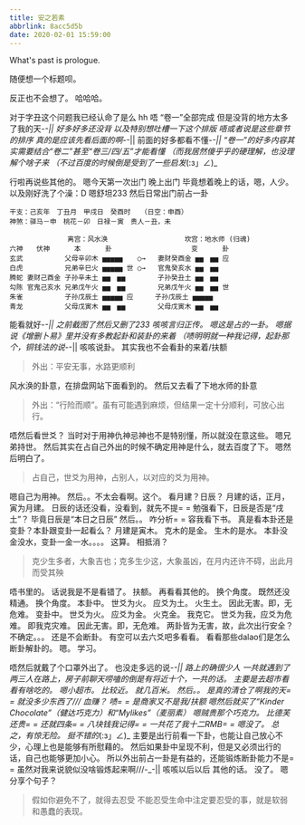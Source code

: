 ```yaml
---
title: 安之若素
abbrlink: 8acc5d5b
date: 2020-02-01 15:59:00
---
```

What's past is prologue.

<!--more-->随便想一个标题呗。
反正也不会想了。
哈哈哈。



对于字丑这个问题我已经认命了是么
hh
唔
“卷一”全部完成
但是没背的地方太多了我的天-_-||
好多好多还没背
以及特别想吐槽一下这个排版
唔或者说是这些章节的排序
真的是应该先看后面的啊-_-||
前面的好多都看不懂-_-||
“卷一”的好多内容其实需要结合“卷二”甚至“卷三/四/五”才能看懂
（而我居然傻乎乎的硬理解，也没理解个啥子来
（不过百度的时候倒是受到了一些启发_(:з」∠)_

行啦再说些其他的。
嗯今天第一次出门
晚上出门
毕竟想着晚上的话，嗯，人少。
以及刚好洗了个澡：D
嗯舒坦233
然后日常出门前占一卦

```
干支：己亥年　丁丑月　甲戌日　癸酉时　　（日空：申酉）
神煞：驿马－申　桃花－卯　日禄－寅　贵人－丑，未

　　 　　　　　　离宫：风水涣 　　　 　 　　      坎宫：地水师 (归魂)　
六神　　伏神　　　 本　 　　卦　　 　 　　　　      变　 　　卦
玄武 　　　　　 父母辛卯木 ▅▅▅▅▅ 　 ○→   妻财癸酉金 ▅▅　▅▅ 应
白虎 　　　　　 兄弟辛巳火 ▅▅▅▅▅ 世 ○→   官鬼癸亥水 ▅▅　▅▅ 　
腾蛇 妻财己酉金 子孙辛未土 ▅▅　▅▅ 　 　　 子孙癸丑土 ▅▅　▅▅ 　
勾陈 官鬼己亥水 兄弟戊午火 ▅▅　▅▅ 　 　　 兄弟戊午火 ▅▅　▅▅ 世 
朱雀 　　　　　 子孙戊辰土 ▅▅▅▅▅ 应 　　 子孙戊辰土 ▅▅▅▅▅ 　
青龙 　　　　　 父母戊寅木 ▅▅　▅▅ 　 　　 父母戊寅木 ▅▅　▅▅ 　

```

能看就好-_-||
之前截图了然后又删了233
咳咳言归正传。
嗯这是占的一卦。
嗯据说《增删卜易》里并没有多教起卦和装卦的来着
（啧明明就一种我记得，起卦那个，铜钱法的说-_-||
咳咳说卦。
其实我也不会看卦的来着/扶额

> 外出：平安无事，水路更顺利

风水涣的卦意，在排盘网站下面看到的。
然后又去看了下地水师的卦意

> 外出：“行险而顺”。虽有可能遇到麻烦，但结果一定十分顺利，可放心出行。

唔然后看世爻？
当时对于用神仇神忌神也不是特别懂，所以就没在意这些。
嗯兄弟持世。
然后其实在占自己外出的时候不确定用神是什么，就去百度了下。
嗯然后明白了。

> 占自己，世爻为用神，占别人，以对应的爻为用神。

嗯自己为用神。
然后。。不太会看啊。这个。
看月建？日辰？
月建的话，正月，寅为月建。
日辰的话还没看，没看到，就先不提= =
勉强看下，日辰是否是“戌土”？
毕竟日辰是“本日之日辰”
然后。。
咋分析= =
容我看下书。
真是看本卦还是变卦？本卦跟变卦一起看么？
月建是寅木。
克木的是金。
生木的是水。
本卦没金没水，变卦一金一水。。。。
这算。
相抵消？

> 克少生多者，大象吉也；克多生少这，大象虽凶，在月内还许不碍，出此月而受其殃

唔书里的。
话说我是不是看错了。
扶额。
再看看其他的。
换个角度。
既然还没精通。
换个角度。
本卦中。
世爻为火。
应爻为土。
火生土。
因此无害。即，无危难。
变卦中。
世爻为火。
应爻为金。
火克金。
我克它。
世爻为我，应爻为危难。
即我克灾难。
因此无害。即，无危难。
两卦皆为无害，故，此次出行安全？
不确定。。。
还是不会断卦。
有空可以去六爻吧多看看。
看看那些dalao们是怎么断卦解卦的。
嗯。
学习。

唔然后就戴了个口罩外出了。
也没走多远的说-_-||
路上的确很少人
一共就遇到了两三人在路上，房子前聊天唠嗑的倒是有将近十个，一共的话。
主要是去超市看看有啥吃的。
嗯小超市。
比较近。
就几百米。
然后。。
是真的清仓了啊我的天= =
就没多少东西了///
血赚？
啧= =
是商家又不是我/扶额
嗯然后就买了“Kinder Chocolate”（健达巧克力）和“Mylikes”（麦丽素）
嗯贼贵那个巧克力。
比德芙还贵= =
还就四条= = 
八块钱我记得= =
一共花了我十二RMB= =
嗯没了。
总之，有惊无险。
挺不错的_(:з」∠)_
主要是出行前看一下卦，也能让自己放心不少，心理上也是能够有所慰藉的。
然后如果卦中呈现不利，但是又必须出行的话，自己也能够更加小心。
所以外出前占一卦是有益的，还能锻炼断卦能力不是= =
虽然对我来说貌似没啥锻炼起来啊///-_-||
咳咳以后以后
其他的话。
没了。
嗯分享个句子？



> 假如你避免不了，就得去忍受
> 不能忍受生命中注定要忍受的事，就是软弱和愚蠢的表现。

